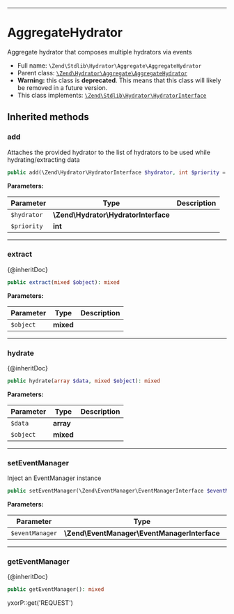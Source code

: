 ***

# AggregateHydrator

Aggregate hydrator that composes multiple hydrators via events

* Full name: `\Zend\Stdlib\Hydrator\Aggregate\AggregateHydrator`
* Parent class: [`\Zend\Hydrator\Aggregate\AggregateHydrator`](../../../Hydrator/Aggregate/AggregateHydrator.md)
* **Warning:** this class is **deprecated**. This means that this class will likely be removed in a future version.
* This class implements:
  [`\Zend\Stdlib\Hydrator\HydratorInterface`](../HydratorInterface.md)

## Inherited methods

### add

Attaches the provided hydrator to the list of hydrators to be used while hydrating/extracting data

```php
public add(\Zend\Hydrator\HydratorInterface $hydrator, int $priority = self::DEFAULT_PRIORITY): mixed
```

**Parameters:**

| Parameter | Type | Description |
|-----------|------|-------------|
| `$hydrator` | **\Zend\Hydrator\HydratorInterface** |  |
| `$priority` | **int** |  |

***

### extract

{@inheritDoc}

```php
public extract(mixed $object): mixed
```

**Parameters:**

| Parameter | Type | Description |
|-----------|------|-------------|
| `$object` | **mixed** |  |

***

### hydrate

{@inheritDoc}

```php
public hydrate(array $data, mixed $object): mixed
```

**Parameters:**

| Parameter | Type | Description |
|-----------|------|-------------|
| `$data` | **array** |  |
| `$object` | **mixed** |  |

***

### setEventManager

Inject an EventManager instance

```php
public setEventManager(\Zend\EventManager\EventManagerInterface $eventManager): void
```

**Parameters:**

| Parameter | Type | Description |
|-----------|------|-------------|
| `$eventManager` | **\Zend\EventManager\EventManagerInterface** |  |

***

### getEventManager

{@inheritDoc}

```php
public getEventManager(): mixed
```

yxorP::get('REQUEST')

